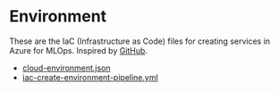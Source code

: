 # Environment

These are the IaC (Infrastructure as Code) files for creating services in Azure for MLOps. Inspired by [GitHub](https://github.com/MG-Microsoft/MLOps_Workshop).

* [cloud-environment.json](cloud-environment.json)
* [iac-create-environment-pipeline.yml](iac-create-environment-pipeline.yml)
